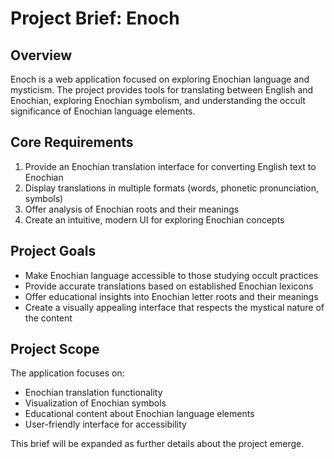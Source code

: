 # Project Brief: Enoch

## Overview

Enoch is a web application focused on exploring Enochian language and mysticism. The project provides tools for translating between English and Enochian, exploring Enochian symbolism, and understanding the occult significance of Enochian language elements.

## Core Requirements

1. Provide an Enochian translation interface for converting English text to Enochian
2. Display translations in multiple formats (words, phonetic pronunciation, symbols)
3. Offer analysis of Enochian roots and their meanings
4. Create an intuitive, modern UI for exploring Enochian concepts

## Project Goals

- Make Enochian language accessible to those studying occult practices
- Provide accurate translations based on established Enochian lexicons
- Offer educational insights into Enochian letter roots and their meanings
- Create a visually appealing interface that respects the mystical nature of the content

## Project Scope

The application focuses on:

- Enochian translation functionality
- Visualization of Enochian symbols
- Educational content about Enochian language elements
- User-friendly interface for accessibility

This brief will be expanded as further details about the project emerge.
